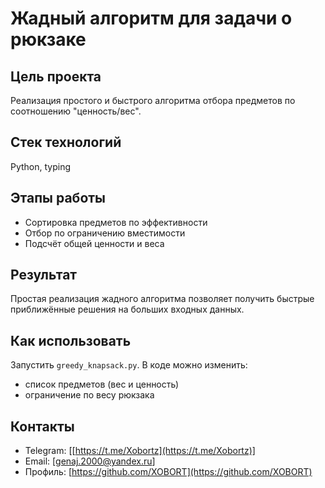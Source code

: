# Жадный алгоритм для задачи о рюкзаке

## Цель проекта
Реализация простого и быстрого алгоритма отбора предметов по соотношению "ценность/вес".

## Стек технологий
Python, typing

## Этапы работы
- Сортировка предметов по эффективности
- Отбор по ограничению вместимости
- Подсчёт общей ценности и веса

## Результат
Простая реализация жадного алгоритма позволяет получить быстрые приближённые решения на больших входных данных.

## Как использовать

Запустить `greedy_knapsack.py`. В коде можно изменить:

* список предметов (вес и ценность)
* ограничение по весу рюкзака

## Контакты

* Telegram: \[[https://t.me/Xobortz](https://t.me/Xobortz)]
* Email: \[[genaj.2000@yandex.ru](mailto:genaj.2000@yandex.ru)]
* Профиль: [https://github.com/XOBORT](https://github.com/XOBORT)
